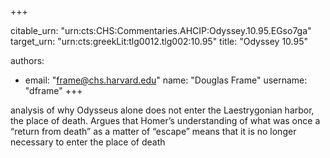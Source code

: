+++


citable_urn: "urn:cts:CHS:Commentaries.AHCIP:Odyssey.10.95.EGso7ga"
target_urn: "urn:cts:greekLit:tlg0012.tlg002:10.95"
title: "Odyssey 10.95"

authors:
- email: "frame@chs.harvard.edu"
  name: "Douglas Frame"
  username: "dframe"
+++

<p>analysis of why Odysseus alone does not enter the Laestrygonian harbor, the place of death. Argues that Homer’s understanding of what was once a “return from death” as a matter of “escape” means that it is no longer necessary to enter the place of death</p>